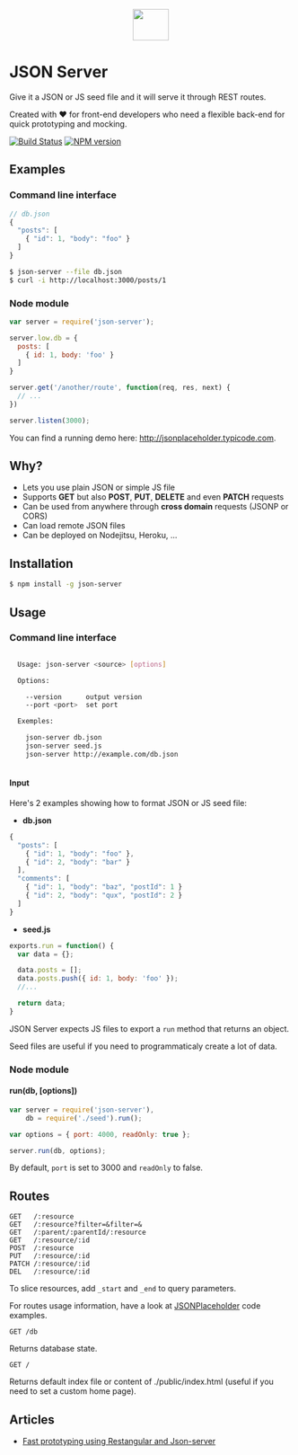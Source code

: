 <p align="center">
  <img height="56" width="64" src="http://i.imgur.com/dLeJmw6.png"/>
</p>

# JSON Server

Give it a JSON or JS seed file and it will serve it through REST routes.

Created with :heart: for front-end developers who need a flexible back-end for quick prototyping and mocking.

[![Build Status](https://travis-ci.org/typicode/json-server.png)](https://travis-ci.org/typicode/json-server)
[![NPM version](https://badge.fury.io/js/json-server.png)](http://badge.fury.io/js/json-server)

## Examples

### Command line interface

```javascript
// db.json
{ 
  "posts": [
    { "id": 1, "body": "foo" }
  ]
}
```

```bash
$ json-server --file db.json
$ curl -i http://localhost:3000/posts/1
```

### Node module

```javascript
var server = require('json-server');

server.low.db = { 
  posts: [
    { id: 1, body: 'foo' }
  ]
}

server.get('/another/route', function(req, res, next) {
  // ...
})

server.listen(3000);
```

You can find a running demo here: http://jsonplaceholder.typicode.com.

## Why?

* Lets you use plain JSON or simple JS file
* Supports __GET__ but also __POST__, __PUT__, __DELETE__ and even __PATCH__ requests
* Can be used from anywhere through __cross domain__ requests (JSONP or CORS)
* Can load remote JSON files
* Can be deployed on Nodejitsu, Heroku, ...


## Installation

```bash
$ npm install -g json-server
```

## Usage

### Command line interface

```bash

  Usage: json-server <source> [options]

  Options:

    --version      output version
    --port <port>  set port

  Exemples:

    json-server db.json
    json-server seed.js
    json-server http://example.com/db.json
    
```

#### Input

Here's 2 examples showing how to format JSON or JS seed file:

* __db.json__

```javascript
{
  "posts": [
    { "id": 1, "body": "foo" },
    { "id": 2, "body": "bar" }
  ],
  "comments": [
    { "id": 1, "body": "baz", "postId": 1 }
    { "id": 2, "body": "qux", "postId": 2 }
  ]
}
```

* __seed.js__

```javascript
exports.run = function() {
  var data = {};

  data.posts = [];
  data.posts.push({ id: 1, body: 'foo' });
  //...

  return data;
}
```

JSON Server expects JS files to export a ```run``` method that returns an object.

Seed files are useful if you need to programmaticaly create a lot of data.

### Node module

#### run(db, [options])

```javascript
var server = require('json-server'),
    db = require('./seed').run();

var options = { port: 4000, readOnly: true };

server.run(db, options);
```

By default, ```port``` is set to 3000 and ```readOnly``` to false.

## Routes

```
GET   /:resource
GET   /:resource?filter=&filter=&
GET   /:parent/:parentId/:resource
GET   /:resource/:id
POST  /:resource
PUT   /:resource/:id
PATCH /:resource/:id
DEL   /:resource/:id
```

To slice resources, add `_start` and `_end` to query parameters.

For routes usage information, have a look at [JSONPlaceholder](https://github.com/typicode/jsonplaceholder) code examples.

```
GET /db
```

Returns database state.

```
GET /
```

Returns default index file or content of ./public/index.html (useful if you need to set a custom home page).

## Articles

* [Fast prototyping using Restangular and Json-server](http://bahmutov.calepin.co/fast-prototyping-using-restangular-and-json-server.html)
